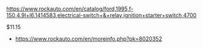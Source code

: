 https://www.rockauto.com/en/catalog/ford,1995,f-150,4.9l+l6,1414583,electrical-switch+&+relay,ignition+starter+switch,4700

$11.15
- https://www.rockauto.com/en/moreinfo.php?pk=8020352
